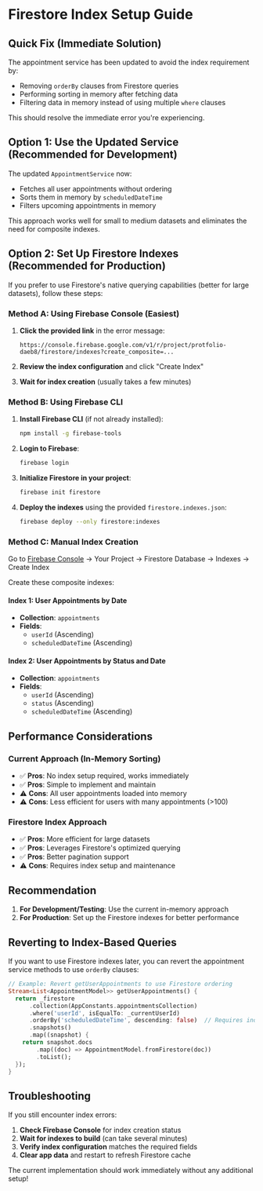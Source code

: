 # Firestore Index Setup Guide

## Quick Fix (Immediate Solution)

The appointment service has been updated to avoid the index requirement by:
- Removing `orderBy` clauses from Firestore queries
- Performing sorting in memory after fetching data
- Filtering data in memory instead of using multiple `where` clauses

This should resolve the immediate error you're experiencing.

## Option 1: Use the Updated Service (Recommended for Development)

The updated `AppointmentService` now:
- Fetches all user appointments without ordering
- Sorts them in memory by `scheduledDateTime`
- Filters upcoming appointments in memory

This approach works well for small to medium datasets and eliminates the need for composite indexes.

## Option 2: Set Up Firestore Indexes (Recommended for Production)

If you prefer to use Firestore's native querying capabilities (better for large datasets), follow these steps:

### Method A: Using Firebase Console (Easiest)

1. **Click the provided link** in the error message:
   ```
   https://console.firebase.google.com/v1/r/project/protfolio-daeb8/firestore/indexes?create_composite=...
   ```

2. **Review the index configuration** and click "Create Index"

3. **Wait for index creation** (usually takes a few minutes)

### Method B: Using Firebase CLI

1. **Install Firebase CLI** (if not already installed):
   ```bash
   npm install -g firebase-tools
   ```

2. **Login to Firebase**:
   ```bash
   firebase login
   ```

3. **Initialize Firestore in your project**:
   ```bash
   firebase init firestore
   ```

4. **Deploy the indexes** using the provided `firestore.indexes.json`:
   ```bash
   firebase deploy --only firestore:indexes
   ```

### Method C: Manual Index Creation

Go to [Firebase Console](https://console.firebase.google.com/) → Your Project → Firestore Database → Indexes → Create Index

Create these composite indexes:

#### Index 1: User Appointments by Date
- **Collection**: `appointments`
- **Fields**:
  - `userId` (Ascending)
  - `scheduledDateTime` (Ascending)

#### Index 2: User Appointments by Status and Date  
- **Collection**: `appointments`
- **Fields**:
  - `userId` (Ascending)
  - `status` (Ascending)
  - `scheduledDateTime` (Ascending)

## Performance Considerations

### Current Approach (In-Memory Sorting)
- ✅ **Pros**: No index setup required, works immediately
- ✅ **Pros**: Simple to implement and maintain
- ⚠️ **Cons**: All user appointments loaded into memory
- ⚠️ **Cons**: Less efficient for users with many appointments (>100)

### Firestore Index Approach
- ✅ **Pros**: More efficient for large datasets
- ✅ **Pros**: Leverages Firestore's optimized querying
- ✅ **Pros**: Better pagination support
- ⚠️ **Cons**: Requires index setup and maintenance

## Recommendation

1. **For Development/Testing**: Use the current in-memory approach
2. **For Production**: Set up the Firestore indexes for better performance

## Reverting to Index-Based Queries

If you want to use Firestore indexes later, you can revert the appointment service methods to use `orderBy` clauses:

```dart
// Example: Revert getUserAppointments to use Firestore ordering
Stream<List<AppointmentModel>> getUserAppointments() {
  return _firestore
      .collection(AppConstants.appointmentsCollection)
      .where('userId', isEqualTo: _currentUserId)
      .orderBy('scheduledDateTime', descending: false)  // Requires index
      .snapshots()
      .map((snapshot) {
    return snapshot.docs
        .map((doc) => AppointmentModel.fromFirestore(doc))
        .toList();
  });
}
```

## Troubleshooting

If you still encounter index errors:

1. **Check Firebase Console** for index creation status
2. **Wait for indexes to build** (can take several minutes)
3. **Verify index configuration** matches the required fields
4. **Clear app data** and restart to refresh Firestore cache

The current implementation should work immediately without any additional setup!